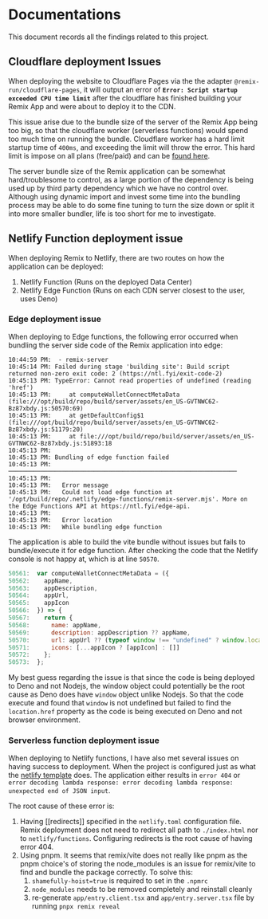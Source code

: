 # Documentations

This document records all the findings related to this project.

## Cloudflare deployment Issues

When deploying the website to Cloudflare Pages via the the adapter `@remix-run/cloudflare-pages`, it will output an error of **`Error: Script startup exceeded CPU time limit`** after the cloudflare has finished building your Remix App and were about to deploy it to the CDN.

This issue arise due to the bundle size of the server of the Remix App being too big, so that the cloudflare worker (serverless functions) would spend too much time on running the bundle. Cloudflare worker has a hard limit startup time of `400ms`, and exceeding the limit will throw the error. This hard limit is impose on all plans (free/paid) and can be [found here](https://developers.cloudflare.com/workers/platform/limits/#worker-startup-time).

The server bundle size of the Remix application can be somewhat hard/troublesome to control, as a large portion of the dependency is being used up by third party dependency which we have no control over. Although using dynamic import and invest some time into the bundling process may be able to do some fine tuning to turn the size down or split it into more smaller bundler, life is too short for me to investigate.

## Netlify Function deployment issue

When deploying Remix to Netlify, there are two routes on how the application can be deployed:

1. Netlify Function (Runs on the deployed Data Center)
2. Netlify Edge Function (Runs on each CDN server closest to the user, uses Deno)

### Edge deployment issue

When deploying to Edge functions, the following error occurred when bundling the server side code of the Remix application into edge:

```console
10:44:59 PM:  - remix-server
10:45:14 PM: Failed during stage 'building site': Build script returned non-zero exit code: 2 (https://ntl.fyi/exit-code-2)
10:45:13 PM: TypeError: Cannot read properties of undefined (reading 'href')
10:45:13 PM:     at computeWalletConnectMetaData (file:///opt/build/repo/build/server/assets/en_US-GVTNWC62-Bz87xbdy.js:50570:69)
10:45:13 PM:     at getDefaultConfig$1 (file:///opt/build/repo/build/server/assets/en_US-GVTNWC62-Bz87xbdy.js:51179:20)
10:45:13 PM:     at file:///opt/build/repo/build/server/assets/en_US-GVTNWC62-Bz87xbdy.js:51893:18
10:45:13 PM: ​
10:45:13 PM: Bundling of edge function failed
10:45:13 PM: ────────────────────────────────────────────────────────────────
10:45:13 PM: ​
10:45:13 PM:   Error message
10:45:13 PM:   Could not load edge function at '/opt/build/repo/.netlify/edge-functions/remix-server.mjs'. More on the Edge Functions API at https://ntl.fyi/edge-api.
10:45:13 PM: ​
10:45:13 PM:   Error location
10:45:13 PM:   While bundling edge function
```

The application is able to build the vite bundle without issues but fails to bundle/execute it for edge function. After checking the code that the Netlify console is not happy at, which is at line `50570`.

```javascript
50561:  var computeWalletConnectMetaData = ({
50562:    appName,
50563:    appDescription,
50564:    appUrl,
50565:    appIcon
50566:  }) => {
50567:    return {
50568:      name: appName,
50569:      description: appDescription ?? appName,
50570:      url: appUrl ?? (typeof window !== "undefined" ? window.location.href : ""),
50571:      icons: [...appIcon ? [appIcon] : []]
50572:    };
50573:  };
```

My best guess regarding the issue is that since the code is being deployed to Deno and not Nodejs, the window object could potentially be the root cause as Deno does have `window` object unlike Nodejs. So that the code execute and found that `window` is not undefined but failed to find the `location.href` property as the code is being executed on Deno and not browser environment.

### Serverless function deployment issue

When deploying to Netlify functions, I have also met several issues on having success to deployment. When the project is configured just as what the [netlify template](https://github.com/netlify/remix-template) does. The application either results in `error 404` or `error decoding lambda response: error decoding lambda response: unexpected end of JSON input`.

The root cause of these error is:

1. Having [[redirects]] specified in the `netlify.toml` configuration file. Remix deployment does not need to redirect all path to `./index.html` nor to `netlify/functions`. Configuring redirects is the root cause of having error 404.
2. Using pnpm. It seems that remix/vite does not really like pnpm as the pnpm choice's of storing the node_modules is an issue for remix/vite to find and bundle the package correctly. To solve this:
   1. `shamefully-hoist=true` is required to set in the `.npmrc`
   2. `node_modules` needs to be removed completely and reinstall cleanly
   3. re-generate `app/entry.client.tsx` and `app/entry.server.tsx` file by running `pnpx remix reveal`
